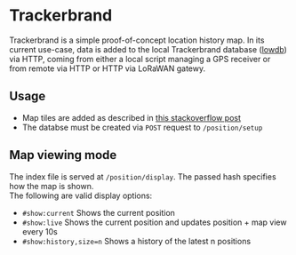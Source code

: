 # Trackerbrand
Trackerbrand is a simple proof-of-concept location history map. In its current use-case, data is added to the local Trackerbrand database ([lowdb](https://github.com/typicode/lowdb)) via HTTP, coming from either a local script managing a GPS receiver or from remote via HTTP or HTTP via LoRaWAN gatewy.

## Usage
* Map tiles are added as described in [this stackoverflow post](https://stackoverflow.com/a/43608920)
* The databse must be created via `POST` request to `/position/setup`

## Map viewing mode
The index file is served at `/position/display`. The passed hash specifies how the map is shown.   
The following are valid display options:
* `#show:current` Shows the current position
* `#show:live` Shows the current position and updates position + map view every 10s
* `#show:history,size=n` Shows a history of the latest n positions
